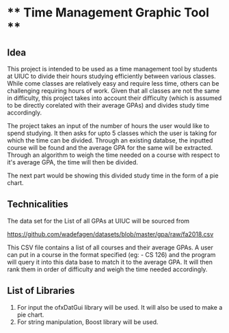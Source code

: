# ** Time Management Graphic Tool **

## **Idea**
This project is intended to be used as a time management tool by students at UIUC to divide their hours studying efficiently between various classes. While come classes are relatively easy and require less time, others can be challenging requiring hours of work. Given that all classes are not the same in difficulty, this project takes into account their difficulty (which is assumed to be directly corelated with their average GPAs) and divides study time accordingly.

The project takes an input of the number of hours the user would like to spend studying. It then asks for upto 5 classes which the user is taking for which the time can be divided. Through an existing databse, the inputted course will be found and the average GPA for the same will be extracted. Through an algorithm to weigh the time needed on a course with respect to it's average GPA, the time will then be divided.

The next part would be showing this divided study time in the form of a pie chart. 

## **Technicalities**

The data set for the List of all GPAs at UIUC will be sourced from 

https://github.com/wadefagen/datasets/blob/master/gpa/raw/fa2018.csv

This CSV file contains a list of all courses and their average GPAs. A user can put in a course in the format specified (eg: - CS 126) and the program will query it into this data base to match it to the average GPA. It will then rank them in order of difficulty and weigh the time needed accordingly. 


## **List of Libraries**

1. For input the ofxDatGui library will be used. It will also be used to make a pie chart.
2. For string manipulation, Boost library will be used.






